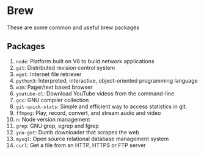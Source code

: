 # Brew

These are some common and useful brew packages

## Packages

1.  `node`: Platform built on V8 to build network applications
2.  `git`: Distributed revision control system
3.  `wget`: Internet file retriever
4.  `python3`: Interpreted, interactive, object-oriented programming language
5.  `w3m`: Pager/text based browser
6.  `youtube-dl`: Download YouTube videos from the command-line
7.  `gcc`: GNU compiler collection
8.  `git-quick-stats`: Simple and efficient way to access statistics in git.
9.  `ffmpeg`: Play, record, convert, and stream audio and video
10. `n`: Node version management
11. `grep`: GNU grep, egrep and fgrep
12. `you-get`: Dumb downloader that scrapes the web
13. `mysql`: Open source relational database management system
14. `curl`: Get a file from an HTTP, HTTPS or FTP server
